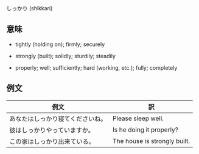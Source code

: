 しっかり (shikkari)

## 意味

+ tightly (holding on); firmly; securely​

+ strongly (built); solidly; sturdily; steadily​

+ properly; well; sufficiently; hard (working, etc.); fully; completely​

## 例文

|例文|訳|
| --- | --- |
|あなたはしっかり寝てくださいね。|Please sleep well.|
|彼はしっかりやっていますか。|Is he doing it properly?|
|この家はしっかり出来ている。|The house is strongly built.|